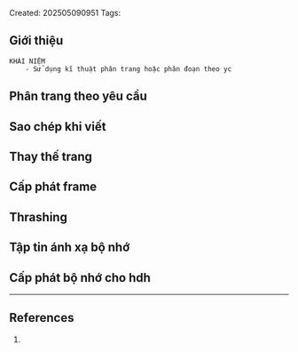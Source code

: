 Created: 202505090951
Tags: 

## Giới thiệu
```
KHÁI NIỆM
	- Sử dụng kĩ thuật phân trang hoặc phân đoạn theo yc
```

## Phân trang theo yêu cầu

## Sao chép khi viết

## Thay thế trang

## Cấp phát frame

## Thrashing

## Tập tin ánh xạ bộ nhớ

## Cấp phát bộ nhớ cho hdh

-----
## References
1.
